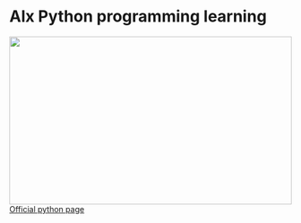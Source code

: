 # Alx Python programming learning 

<div style="margin: auto; display: flex; justify-content: center;">
	<img src="https://upload.wikimedia.org/wikipedia/commons/f/f8/Python_logo_and_wordmark.svg" width="100%" height="300px"/>
</div>
<a href="https://www.python.org/">Official python page</a>